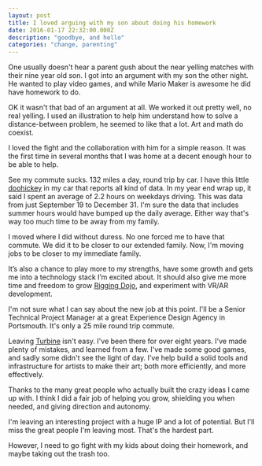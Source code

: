 ```yaml
---
layout: post
title: I loved arguing with my son about doing his homework
date: 2016-01-17 22:32:00.000Z
description: "goodbye, and hello"
categories: "change, parenting"
---
```


One usually doesn't hear a parent gush about the near yelling matches with their nine year old son. I got into an argument with my son the other night. He wanted to play video games, and while Mario Maker is awesome he did have homework to do.

OK it wasn't that bad of an argument at all. We worked it out pretty well, no real yelling. I used an illustration to help him understand how to solve a distance-between problem, he seemed to like that a lot. Art and math do coexist.

I loved the fight and the collaboration with him for a simple reason. It was the first time in several months that I was home at a decent enough hour to be able to help.

See my commute sucks. 132 miles a day, round trip by car. I have this little [doohickey](https://www.automatic.com/home/) in my car that reports all kind of data. In my year end wrap up, it said I spent an average of 2.2 hours on weekdays driving. This was data from just September 19 to December 31. I'm sure the data that includes summer hours would have bumped up the daily average. Either way that's way too much time to be away from my family.

I moved where I did without duress. No one forced me to have that commute. We did it to be closer to our extended family. Now, I'm moving jobs to be closer to my immediate family.

It’s also a chance to play more to my strengths, have some growth and gets me into a technology stack I’m excited about. It should also give me more time and freedom to grow [Rigging Dojo](http://www.riggingdojo.com), and experiment with VR/AR development.

I'm not sure what I can say about the new job at this point. I'll be a Senior Technical Project Manager at a great Experience Design Agency in Portsmouth. It's only a 25 mile round trip commute.

Leaving [Turbine](http://www.turbine.com) isn't easy. I've been there for over eight years. I've made plenty of mistakes, and learned from a few. I've made some good games, and sadly some didn't see the light of day. I've help build a solid tools and infrastructure for artists to make their art; both more efficiently, and more effectively.

Thanks to the many great people who actually built the crazy ideas I came up with. I think I did a fair job of helping you grow, shielding you when needed, and giving direction and autonomy.

I'm leaving an interesting project with a huge IP and a lot of potential. But I'll miss the great people I'm leaving most. That's the hardest part.

However, I need to go fight with my kids about doing their homework, and maybe taking out the trash too.
